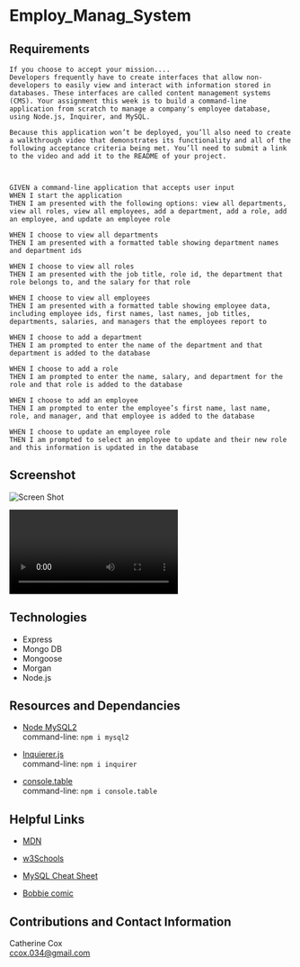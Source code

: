 # Employ_Manag_System

## Requirements

<!-- ----------------------- -->

```
If you choose to accept your mission....
Developers frequently have to create interfaces that allow non-developers to easily view and interact with information stored in databases. These interfaces are called content management systems (CMS). Your assignment this week is to build a command-line application from scratch to manage a company's employee database, using Node.js, Inquirer, and MySQL.

Because this application won’t be deployed, you’ll also need to create a walkthrough video that demonstrates its functionality and all of the following acceptance criteria being met. You’ll need to submit a link to the video and add it to the README of your project.



GIVEN a command-line application that accepts user input
WHEN I start the application
THEN I am presented with the following options: view all departments, view all roles, view all employees, add a department, add a role, add an employee, and update an employee role

WHEN I choose to view all departments
THEN I am presented with a formatted table showing department names and department ids

WHEN I choose to view all roles
THEN I am presented with the job title, role id, the department that role belongs to, and the salary for that role

WHEN I choose to view all employees
THEN I am presented with a formatted table showing employee data, including employee ids, first names, last names, job titles, departments, salaries, and managers that the employees report to

WHEN I choose to add a department
THEN I am prompted to enter the name of the department and that department is added to the database

WHEN I choose to add a role
THEN I am prompted to enter the name, salary, and department for the role and that role is added to the database

WHEN I choose to add an employee
THEN I am prompted to enter the employee’s first name, last name, role, and manager, and that employee is added to the database

WHEN I choose to update an employee role
THEN I am prompted to select an employee to update and their new role and this information is updated in the database
```

## Screenshot

<!-- ----------------------- -->

![Screen Shot](./assets/ScreenShot-200x200.png)<br />

![Demo](Demo.mov)

## Technologies

<!-- ----------------------- -->

- Express
- Mongo DB
- Mongoose
- Morgan
- Node.js

## Resources and Dependancies

<!-- ----------------------- -->

- [Node MySQL2](https://www.npmjs.com/package/mysql2)<br />
  command-line: `npm i mysql2`

- [Inquierer.js](https://www.npmjs.com/package/inquirer)<br />
  command-line: `npm i inquirer`

- [console.table](https://www.npmjs.com/package/console.table)<br />
  command-line: `npm i console.table`

## Helpful Links

- [MDN](https://developer.mozilla.org/en-US/docs/Web/API/console/table)

- [w3Schools](https://www.w3schools.com/sql/sql_delete.asp)

- [MySQL Cheat Sheet](https://gist.github.com/bradtraversy/c831baaad44343cc945e76c2e30927b3)

- [Bobbie comic](https://www.explainxkcd.com/wiki/images/5/5f/exploits_of_a_mom.png)

## Contributions and Contact Information

<!-- ----------------------- -->

Catherine Cox<br />
ccox.034@gmail.com

